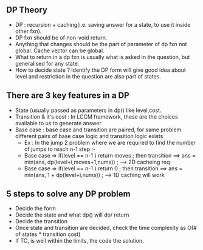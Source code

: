 ## DP Theory
- DP : recursion + caching(i.e. saving answer for a  state, to use it inside other fxn).
- DP fxn should be of non-void return.
- Anything that changes should be the part of parameter of dp fxn not global. Cache vector can be global.
- What to return in a dp fxn is usually what is asked in the question, but generalised for any state.
- How to decide state ? Identify the DP form will give good idea about level and restriction in the question are also part of states.
## There are 3 key features in a DP 
  - State (usually passed as parameters in dp() like level,cost.
  - Transition & it's cost : In LCCM framework, these are the choices available to us to generate answer
  - Base case : base case and transition are paired, for same problem different pairs of base case logic and transition logic exists
    - Ex : In the jump 2 problem where we are required to find the number of jumps to reach n-1 step :-
    - Base case => if(level == n-1 ) return moves ;  then transition ==> ans = min(ans, dp(level+i,moves+1,nums)) ;  --> 2D cacheing req
    - Base case => if(level == n-1 ) return 0 ;      then transition ==> ans = min(ans, 1 + dp(level+i,nums)) ; --> 1D caching will work

## 5 steps to solve any DP problem
  - Decide the form
  - Decide the state and what dp() will do/ return
  - Decide the transition
  - Once state and transition are decided, check the time complexity as O(# of states * transition cost)
  - If TC, is well within the limits, the code the solution.
